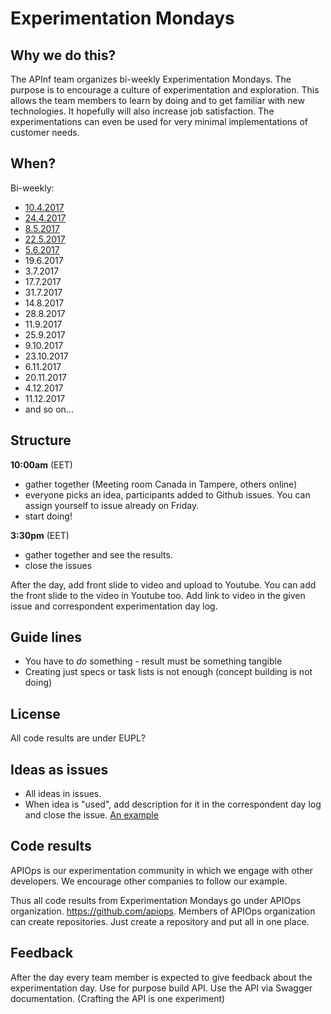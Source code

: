 # Experimentation Mondays

## Why we do this?

The APInf team organizes bi-weekly Experimentation Mondays. The purpose is to encourage a culture of experimentation and exploration. This allows the team members to learn by doing and to get familiar with new technologies. It hopefully will also increase job satisfaction. The experimentations can even be used for very minimal implementations of customer needs.

## When?

Bi-weekly:

* [10.4.2017](2017-04-10-experiments.md)
* [24.4.2017](2017-04-24-experiments.md)
* [8.5.2017](2017-05-08-experiments.md)
* [22.5.2017](2017-05-22-experiments.md)
* [5.6.2017](2017-06-05-experiments.md)
* 19.6.2017
* 3.7.2017
* 17.7.2017
* 31.7.2017
* 14.8.2017
* 28.8.2017
* 11.9.2017
* 25.9.2017
* 9.10.2017
* 23.10.2017
* 6.11.2017
* 20.11.2017
* 4.12.2017
* 11.12.2017
* and so on...

## Structure

**10:00am** (EET)
* gather together (Meeting room Canada in Tampere, others online)
* everyone picks an idea, participants added to Github issues. You can assign yourself to issue already on Friday.
* start doing!

**3:30pm** (EET)
* gather together and see the results.
* close the issues

After the day, add front slide to video and upload to Youtube. You can add the front slide to the video in Youtube too. Add link to video in the given issue and correspondent experimentation day log.

## Guide lines

* You have to _do_ something - result must be something tangible
* Creating just specs or task lists is not enough (concept building is not doing)

## License

All code results are under EUPL?

## Ideas as issues

* All ideas in issues.
* When idea is "used", add description for it in the correspondent day log and close the issue. [An example](https://github.com/apinf/experimentation-mondays/issues/2)

## Code results

APIOps is our experimentation community in which we engage with other developers. We encourage other companies to follow our example.

Thus all code results from Experimentation Mondays go under APIOps organization. https://github.com/apiops. Members of APIOps organization can create repositories. Just create a repository and put all in one place.


## Feedback
After the day every team member is expected to give feedback about the experimentation day. Use for purpose build API. Use the API via Swagger documentation. (Crafting the API is one experiment)
